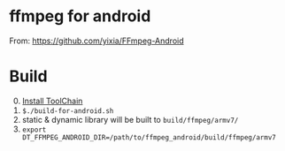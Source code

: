 ffmpeg for android
=========

From: https://github.com/yixia/FFmpeg-Android


Build
=========

0. [Install ToolChain](https://github.com/peterfuture/dttv-android/wiki/1-%E5%AE%89%E8%A3%85android-arm%E4%BA%A4%E5%8F%89%E7%BC%96%E8%AF%91%E9%93%BE)
1. `$./build-for-android.sh`
2. static & dynamic library will be built to `build/ffmpeg/armv7/`
3. `export DT_FFMPEG_ANDROID_DIR=/path/to/ffmpeg_android/build/ffmpeg/armv7`
